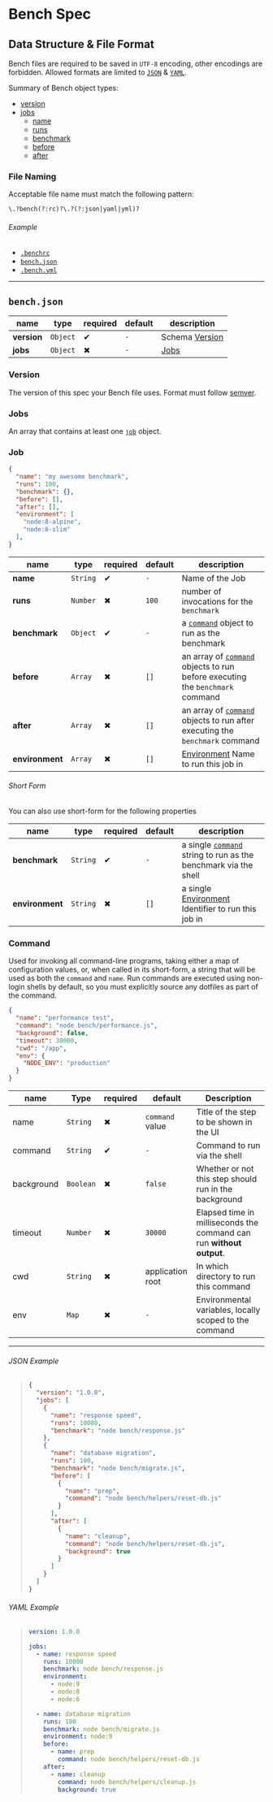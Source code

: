 # Bench Spec

## Data Structure & File Format

Bench files are required to be saved in `UTF-8` encoding, other encodings are forbidden. Allowed formats are limited to [`JSON`][json] & [`YAML`][yaml].

Summary of Bench object types:

- [version](#version)
- [jobs](#jobs)
  - [name](#jobs)
  - [runs](#jobs)
  - [benchmark](#command)
  - [before](#command)
  - [after](#command)

### File Naming

Acceptable file name must match the following pattern:

```regex
\.?bench(?:rc)?\.?(?:json|yaml|yml)?
```

###### Example

- [`.benchrc`](#json-example)
- [`bench.json`](#json-example)
- [`.bench.yml`](#yaml-example)

---

## `bench.json`

name        | type     | required | default | description               
----------- | -------- | -------- | ------- | --------------------------
**version** | `Object` | ✔        | `-`     | Schema [Version](#version)
**jobs**    | `Object` | ✖        | `-`     | [Jobs](#jobs)             

### Version

The version of this spec your Bench file uses. Format must follow [semver][].

### Jobs

An array that contains at least one [`job`](#job) object.

### Job

```json
{
  "name": "my awesome benchmark",
  "runs": 100,
  "benchmark": {},
  "before": [],
  "after": [],
  "environment": [
    "node:8-alpine",
    "node:8-slim"
  ],
}
```

name            | type     | required | default | description                                                                              
--------------- | -------- | -------- | ------- | -----------------------------------------------------------------------------------------
**name**        | `String` | ✔        | `-`     | Name of the Job                                                                          
**runs**        | `Number` | ✖        | `100`   | number of invocations for the `benchmark`                                                
**benchmark**   | `Object` | ✔        | `-`     | a [`command`](#command) object to run as the benchmark                                   
**before**      | `Array`  | ✖        | `[]`    | an array of [`command`](#command) objects to run before executing the `benchmark` command
**after**       | `Array`  | ✖        | `[]`    | an array of [`command`](#command) objects to run after executing the `benchmark` command 
**environment** | `Array`  | ✖        | `[]`    | [Environment][environments-schema] Name to run this job in                        

###### Short Form

You can also use short-form for the following properties

name            | type     | required | default | description                                                                
--------------- | -------- | -------- | ------- | ---------------------------------------------------------------------------
**benchmark**   | `String` | ✔        | `-`     | a single [`command`](#command) string to run as the benchmark via the shell
**environment** | `String` | ✖        | `[]`    | a single [Environment][environments-schema] Identifier to run this job in  

### Command

Used for invoking all command-line programs, taking either a map of configuration values, or, when called in its short-form, a string that will be used as both the `command` and `name`. Run commands are executed using non-login shells by default, so you must explicitly source any dotfiles as part of the command.

```json
{
  "name": "performance test",
  "command": "node bench/performance.js",
  "background": false,
  "timeout": 30000,
  "cwd": "/app",
  "env": {
    "NODE_ENV": "production"
  }
}
```

name       | Type      | required | default          | Description                                                         
---------- | --------- | -------- | ---------------- | --------------------------------------------------------------------
name       | `String`  | ✖        | `command` value  | Title of the step to be shown in the UI                             
command    | `String`  | ✔        | `-`              | Command to run via the shell                                        
background | `Boolean` | ✖        | `false`          | Whether or not this step should run in the background               
timeout    | `Number`  | ✖        | `30000`          | Elapsed time in milliseconds the command can run **without output**.
cwd        | `String`  | ✖        | application root | In which directory to run this command                              
env        | `Map`     | ✖        | `-`              | Environmental variables, locally scoped to the command              

---

###### JSON Example

> ```json
> {
>   "version": "1.0.0",
>   "jobs": [
>     {
>       "name": "response speed",
>       "runs": 10000,
>       "benchmark": "node bench/response.js"
>     },
>     {
>       "name": "database migration",
>       "runs": 100,
>       "benchmark": "node bench/migrate.js",
>       "before": [
>         {
>           "name": "prep",
>           "command": "node bench/helpers/reset-db.js"
>         }
>       ],
>       "after": [
>         {
>           "name": "cleanup",
>           "command": "node bench/helpers/reset-db.js",
>           "background": true
>         }
>       ]
>     }
>   ]
> }
> ```

###### YAML Example

> ```yml
> version: 1.0.0
>
> jobs:
>   - name: response speed
>     runs: 10000
>     benchmark: node bench/response.js
>     environment:
>       - node:9
>       - node:8
>       - node:6
>
>   - name: database migration
>     runs: 100
>     benchmark: node bench/migrate.js
>     environment: node:9
>     before:
>       - name: prep
>         command: node bench/helpers/reset-db.js
>     after:
>       - name: cleanup
>         command: node bench/helpers/cleanup.js
>         background: true
> ```

[environments-schema]: https://github.com/BenchCI/environments
[json]: https://www.json.org/
[semver]: https://semver.org
[yaml]: http://www.yaml.org/
